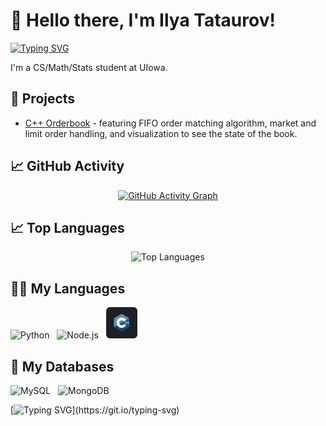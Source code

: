 # 👋 Hello there, I'm Ilya Tataurov!

[![Typing SVG](https://readme-typing-svg.demolab.com?font=Fira+Code&duration=2000&pause=1500&random=false&width=435&lines=Programming++<3;Quantitative+Finance+<3)](https://git.io/typing-svg)

I'm a CS/Math/Stats student at UIowa. 

## 🔭 Projects

- [C++ Orderbook]() - featuring FIFO order matching algorithm, market and limit order handling, and visualization to see the state of the book.


## 📈 GitHub Activity  

<!-- GitHub Activity Graph -->
<p align="center">
  <a href="https://github.com/ashutosh00710/github-readme-activity-graph">
    <img src="https://github-readme-activity-graph.vercel.app/graph?username=engineswap&hide=issues&bg_color=151515" alt="GitHub Activity Graph">
  </a>
</p>

## 📈 Top Languages

<!-- GitHub Streak Stats -->
<p align="center">
  <img src="https://github-readme-stats.vercel.app/api/top-langs/?username=engineswap&theme=tokyonight&show_icons=true&hide_border=false&layout=compact" alt="Top Languages" style="width: 45%;">
</p>

## 👨‍💻 My Languages
![Python](https://ezicons.cftutorial.workers.dev/icons/?icons=skills-dark-python) &nbsp; ![Node.js](https://ezicons.cftutorial.workers.dev/icons/?icons=skills-dark-nodejs) &nbsp; <img src="https://raw.githubusercontent.com/asyncasad/ezicons/main/public/icons/skills/dark/c%2B%2B.svg" width="50" height="50">


## 🥞 My Databases 
![MySQL](https://ezicons.cftutorial.workers.dev/icons/?icons=skills-dark-mysql) &nbsp; ![MongoDB](https://ezicons.cftutorial.workers.dev/icons/?icons=skills-dark-mongodb) &nbsp; 


[![Typing SVG](https://readme-typing-svg.demolab.com/?lines=Thanks+for+stopping+by!)](https://git.io/typing-svg)
